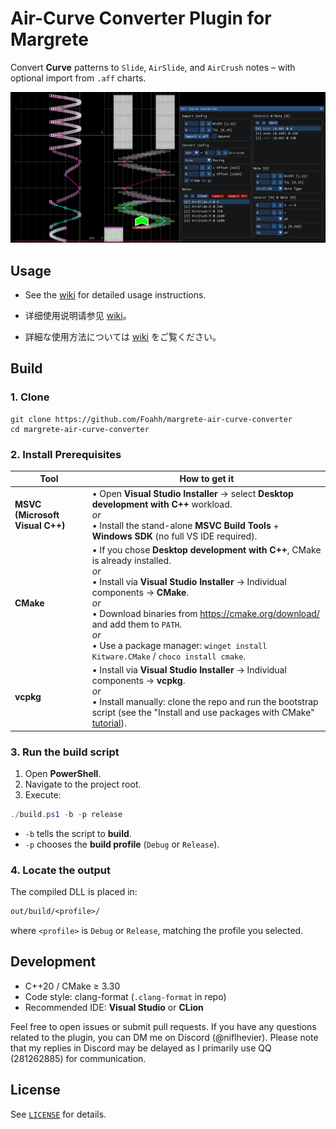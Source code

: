 # Air-Curve Converter Plugin for Margrete

Convert **Curve** patterns to `Slide`, `AirSlide`, and `AirCrush` notes – with optional import from `.aff` charts.

![preview.png](assets/preview.png)

## Usage

- See the [wiki](https://github.com/Foahh/margrete-air-curve-converter/wiki/English) for detailed usage instructions.

- 详细使用说明请参见 [wiki](https://github.com/Foahh/margrete-air-curve-converter/wiki/Chinese)。

- 詳細な使用方法については [wiki](https://github.com/Foahh/margrete-air-curve-converter/wiki/Japanese) をご覧ください。

## Build

### 1. Clone

```console
git clone https://github.com/Foahh/margrete-air-curve-converter
cd margrete-air-curve-converter
```

### 2. Install Prerequisites

| Tool                            | How to get it                                                                                                                                                                                                                                                                                                                                                   |
| ------------------------------- | --------------------------------------------------------------------------------------------------------------------------------------------------------------------------------------------------------------------------------------------------------------------------------------------------------------------------------------------------------------- |
| **MSVC (Microsoft Visual C++)** | • Open **Visual Studio Installer** → select **Desktop development with C++** workload.<br> _or_<br>• Install the stand-alone **MSVC Build Tools** + **Windows SDK** (no full VS IDE required).                                                                                                                                                                  |
| **CMake**                       | • If you chose **Desktop development with C++**, CMake is already installed.<br> _or_<br>• Install via **Visual Studio Installer** → Individual components → **CMake**.<br> _or_<br>• Download binaries from <https://cmake.org/download/> and add them to `PATH`.<br> _or_<br>• Use a package manager: `winget install Kitware.CMake` / `choco install cmake`. |
| **vcpkg**                       | • Install via **Visual Studio Installer** → Individual components → **vcpkg**.<br> _or_<br>• Install manually: clone the repo and run the bootstrap script (see the "Install and use packages with CMake" [tutorial](https://learn.microsoft.com/en-us/vcpkg/get_started/get-started?pivots=shell-powershell)).                                                 |

### 3. Run the build script

1. Open **PowerShell**.
2. Navigate to the project root.
3. Execute:

```powershell
./build.ps1 -b -p release   
```

- `-b` tells the script to **build**.
- `-p` chooses the **build profile** (`Debug` or `Release`).

### 4. Locate the output

The compiled DLL is placed in:

```txt
out/build/<profile>/
```

where `<profile>` is `Debug` or `Release`, matching the profile you selected.

## Development

- C++20 / CMake ≥ 3.30
- Code style: clang-format (`.clang-format` in repo)
- Recommended IDE: **Visual Studio** or **CLion**

Feel free to open issues or submit pull requests. If you have any questions related to the plugin, you can DM me on
Discord (@niflhevier). Please note that my replies in Discord may be delayed as I primarily use QQ (281262885) for communication.

## License

See [`LICENSE`](LICENSE) for details.
